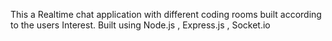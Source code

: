This a Realtime chat application with different coding rooms built according to the users Interest.
Built using Node.js , Express.js , Socket.io
